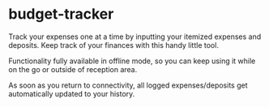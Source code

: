 # budget-tracker

Track your expenses one at a time by inputting your itemized expenses and deposits. Keep track of your finances with this handy little tool.

Functionality fully available in offline mode, so you can keep using it while on the go or outside of reception area.

As soon as you return to connectivity, all logged expenses/deposits get automatically updated to your history.
